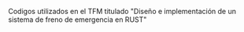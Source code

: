 Codigos utilizados en el TFM titulado "Diseño e implementación de un sistema de freno de emergencia en RUST"

